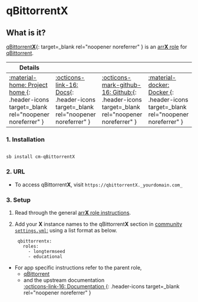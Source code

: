 # qBittorrent**X**

## What is it?

[qBittorrent**X**](https://www.qbittorrent.org/){: target=_blank rel="noopener noreferrer" } is an [arr**X** role](../../community/apps/arrx.md) for [qBittorrent](../../community/apps/qbittorrent.md).

| Details     |             |             |             |
|-------------|-------------|-------------|-------------|
| [:material-home: Project home ](https://www.qbittorrent.org/){: .header-icons target=_blank rel="noopener noreferrer" } | [:octicons-link-16: Docs](https://github.com/qbittorrent/qBittorrent/wiki){: .header-icons target=_blank rel="noopener noreferrer" } | [:octicons-mark-github-16: Github:](https://github.com/qbittorrent/qBittorrent){: .header-icons target=_blank rel="noopener noreferrer" } | [:material-docker: Docker ](https://hub.docker.com/r/saltydk/qbittorrent){: .header-icons target=_blank rel="noopener noreferrer" }|

### 1. Installation

``` shell

sb install cm-qBittorrentX

```

### 2. URL

- To access qBittorrent**X**, visit `https://qbittorrentX._yourdomain.com_`

### 3. Setup

1. Read through the general [arr**X** role instructions](../../community/apps/arrx.md).

2. Add your **X** instance names to the qBittorrent**X** section in [community `settings.yml`:](../../community/settings.md) using a list format as below.

   ``` { .yaml }
    qbittorrentx:
      roles:
        - longtermseed
        - educational
   ```

- For app specific instructions refer to the parent role,
     - [qBittorrent](../../community/apps/qbittorrent.md)<Br/>
     - and the upstream documentation <BR/>
       [:octicons-link-16: Documentation ](https://github.com/qbittorrent/qBittorrent/wiki){: .header-icons target=_blank rel="noopener noreferrer" }
